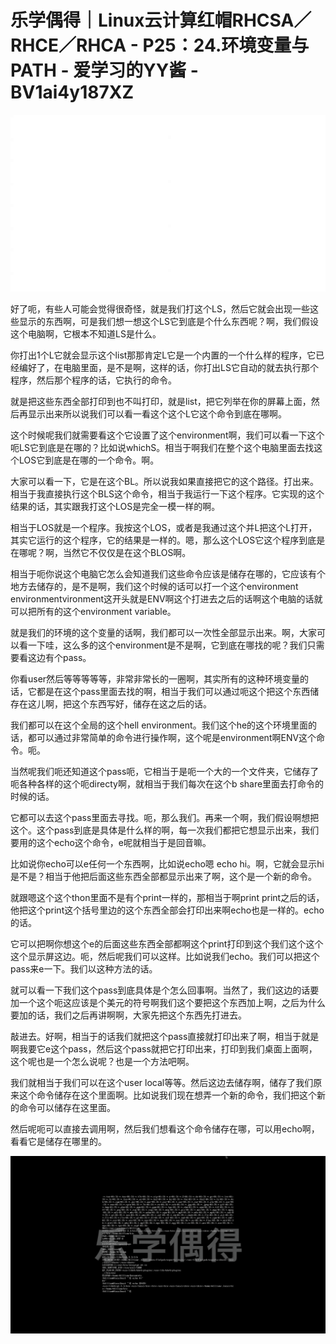 # 乐学偶得｜Linux云计算红帽RHCSA／RHCE／RHCA - P25：24.环境变量与PATH - 爱学习的YY酱 - BV1ai4y187XZ

![](img/9b6df7fdf12ab6d269d6142a0c7ef8cf_0.png)

好了呃，有些人可能会觉得很奇怪，就是我们打这个LS，然后它就会出现一些这些显示的东西啊，可是我们想一想这个LS它到底是个什么东西呢？啊，我们假设这个电脑啊，它根本不知道LS是什么。

你打出1个L它就会显示这个list那那肯定L它是一个内置的一个什么样的程序，它已经编好了，在电脑里面，是不是啊，这样的话，你打出LS它自动的就去执行那个程序，然后那个程序的话，它执行的命令。

就是把这些东西全部打印到也不叫打印，就是list，把它列举在你的屏幕上面，然后再显示出来所以说我们可以看一看这个这个L它这个命令到底在哪啊。

这个时候呢我们就需要看这个它设置了这个environment啊，我们可以看一下这个呃LS它到底是在哪的？比如说whichS。相当于啊我们在整个这个电脑里面去找这个LOS它到底是在哪的一个命令。啊。

大家可以看一下，它是在这个BL。所以说我如果直接把它的这个路径。打出来。相当于我直接执行这个BLS这个命令，相当于我运行一下这个程序。它实现的这个结果的话，其实跟我打这个LOS是完全一模一样的啊。

相当于LOS就是一个程序。我按这个LOS，或者是我通过这个并L把这个L打开，其实它运行的这个程序，它的结果是一样的。嗯，那么这个LOS它这个程序到底是在哪呢？啊，当然它不仅仅是在这个BLOS啊。

相当于呃你说这个电脑它怎么会知道我们这些命令应该是储存在哪的，它应该有个地方去储存的，是不是啊，我们这个时候的话可以打一个这个environment environmentvironment这开头就是ENV啊这个打进去之后的话啊这个电脑的话就可以把所有的这个environment variable。

就是我们的环境的这个变量的话啊，我们都可以一次性全部显示出来。啊，大家可以看一下哇，这么多的这个environment是不是啊，它到底在哪找的呢？我们只需要看这边有个pass。

你看user然后等等等等等，非常非常长的一圈啊，其实所有的这种环境变量的话，它都是在这个pass里面去找的啊，相当于我们可以通过呃这个把这个东西储存在这儿啊，把这个东西写好，储存在这之后的话。

我们都可以在这个全局的这个hell environment。我们这个he的这个环境里面的话，都可以通过非常简单的命令进行操作啊，这个呢是environment啊ENV这个命令。呃。

当然呢我们呃还知道这个pass呃，它相当于是呃一个大的一个文件夹，它储存了呃各种各样的这个呃directy啊，就相当于我们每次在这个b share里面去打命令的时候的话。

它都可以去这个pass里面去寻找。呃，那么我们。再来一个啊，我们假设啊想把这个。这个pass到底是具体是什么样的啊，每一次我们都把它想显示出来，我们要用的这个echo这个命令，e呢就相当于是回音嘛。

比如说你echo可以e任何一个东西啊，比如说echo嗯 echo hi。啊，它就会显示hi是不是？相当于他把后面这些东西全部都显示出来了啊，这个是一个新的命令。

就跟嗯这个这个thon里面不是有个print一样的，那相当于啊print print之后的话，他把这个print这个括号里边的这个东西全部会打印出来啊echo也是一样的。echo的话。

它可以把啊你想这个e的后面这些东西全部都啊这个print打印到这个我们这个这个这个显示屏这边。呃，然后呢我们可以这样。比如说我们echo。我们可以把这个pass来e一下。我们以这种方法的话。

就可以看一下我们这个pass到底具体是个怎么回事啊。当然了，我们这边的话要加一个这个呃这应该是个美元的符号啊我们这个要把这个东西加上啊，之后为什么要加的话，我们之后再讲啊啊，大家先把这个东西先打进去。

敲进去。好啊，相当于的话我们就把这个pass直接就打印出来了啊，相当于就是啊我要它e这个pass，然后这个pass就把它打印出来，打印到我们桌面上面啊，这个呢也是一个怎么说呢？也是一个方法吧啊。

我们就相当于我们可以在这个user local等等。然后这边去储存啊，储存了我们原来这个命令储存在这个里面啊。比如说我们现在想弄一个新的命令，我们把这个新的命令可以储存在这里面。

然后呢呃可以直接去调用啊，然后我们想看这个命令储存在哪，可以用echo啊，看看它是储存在哪里的。

![](img/9b6df7fdf12ab6d269d6142a0c7ef8cf_2.png)